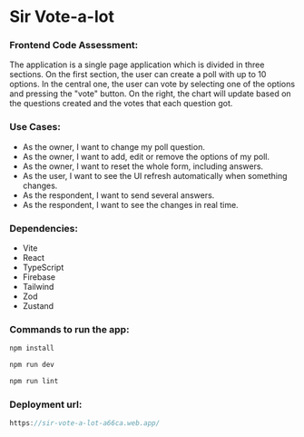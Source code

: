 # Sir Vote-a-lot

### Frontend Code Assessment:

The application is a single page application which is divided in three sections. On the first section, the user can
create a poll with up to 10 options. In the central one, the user can vote by selecting one of the options and
pressing the "vote" button. On the right, the chart will update based on the questions created and the votes that
each question got.

### Use Cases:

-   As the owner, I want to change my poll question.
-   As the owner, I want to add, edit or remove the options of my poll.
-   As the owner, I want to reset the whole form, including answers.
-   As the user, I want to see the UI refresh automatically when something changes.
-   As the respondent, I want to send several answers.
-   As the respondent, I want to see the changes in real time.

### Dependencies:

-   Vite
-   React
-   TypeScript
-   Firebase
-   Tailwind
-   Zod
-   Zustand

### Commands to run the app:

```js
npm install
```

```js
npm run dev
```

```js
npm run lint
```

### Deployment url:

```js
https://sir-vote-a-lot-a66ca.web.app/
```
